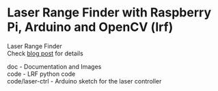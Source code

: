 Laser Range Finder with Raspberry Pi, Arduino and OpenCV (lrf)
===

Laser Range Finder  
Check [blog post](http://eduardofv.com/read_post/194-A-Laser-Range-Finder-using-RapsberryPi-Arduino-and-OpenCV "blog post") for details  

doc - Documentation and Images  
code - LRF python code  
code/laser-ctrl - Arduino sketch for the laser controller  


